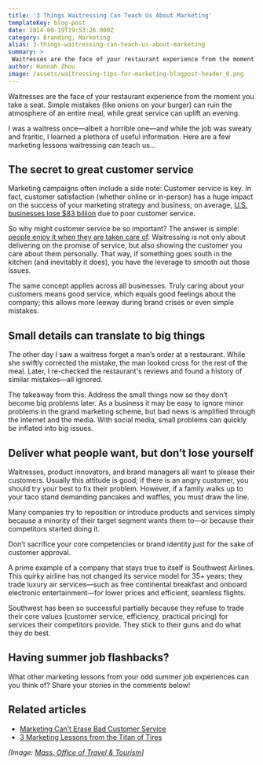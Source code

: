 ```yaml
---
title: '3 Things Waitressing Can Teach Us About Marketing'
templateKey: blog-post
date: 2014-09-19T19:53:26.000Z
category: Branding, Marketing
alias: 3-things-waitressing-can-teach-us-about-marketing
summary: > 
 Waitresses are the face of your restaurant experience from the moment you take a seat. Simple mistakes (like onions on your burger) can ruin the atmosphere of an entire meal, while great service can uplift an evening. 
author: Hannah Zhou
image: /assets/waitressing-tips-for-marketing-blogpost-header_0.png
---
```


Waitresses are the face of your restaurant experience from the moment you take a seat. Simple mistakes (like onions on your burger) can ruin the atmosphere of an entire meal, while great service can uplift an evening.

I was a waitress once—albeit a horrible one—and while the job was sweaty and frantic, I learned a plethora of useful information. Here are a few marketing lessons waitressing can teach us...

**The secret to great customer service**
----------------------------------------

Marketing campaigns often include a side note: Customer service is key. In fact, customer satisfaction (whether online or in-person) has a huge impact on the success of your marketing strategy and business; on average, [U.S. businesses lose $83 billion](https://www.business2community.com/infographics/the-financial-impact-of-customer-service-infographic-0529351) due to poor customer service.

So why might customer service be so important? The answer is simple: [people enjoy it when they are taken care of](/insights/best-way-earn-loyal-customers). Waitressing is not only about delivering on the promise of service, but also showing the customer you care about them personally. That way, if something goes south in the kitchen (and inevitably it does), you have the leverage to smooth out those issues.

The same concept applies across all businesses. Truly caring about your customers means good service, which equals good feelings about the company; this allows more leeway during brand crises or even simple mistakes.

**Small details can translate to big things**
---------------------------------------------

The other day I saw a waitress forget a man’s order at a restaurant. While she swiftly corrected the mistake, the man looked cross for the rest of the meal. Later, I re-checked the restaurant's reviews and found a history of similar mistakes—all ignored.

The takeaway from this: Address the small things now so they don’t become big problems later. As a business it may be easy to ignore minor problems in the grand marketing scheme, but bad news is amplified through the internet and the media. With social media, small problems can quickly be inflated into big issues.

Deliver what people want, but don’t lose yourself
-------------------------------------------------

Waitresses, product innovators, and brand managers all want to please their customers. Usually this attitude is good; if there is an angry customer, you should try your best to fix their problem. However, if a family walks up to your taco stand demanding pancakes and waffles, you must draw the line.

Many companies try to reposition or introduce products and services simply because a minority of their target segment wants them to—or because their competitors started doing it.

Don’t sacrifice your core competencies or brand identity just for the sake of customer approval.

A prime example of a company that stays true to itself is Southwest Airlines. This quirky airline has not changed its service model for 35+ years; they trade luxury air services—such as free continental breakfast and onboard electronic entertainment—for lower prices and efficient, seamless flights.

Southwest has been so successful partially because they refuse to trade their core values (customer service, efficiency, practical pricing) for services their competitors provide. They stick to their guns and do what they do best.

Having summer job flashbacks?
-----------------------------

What other marketing lessons from your odd summer job experiences can you think of? Share your stories in the comments below!

**Related articles**
--------------------

*   [Marketing Can’t Erase Bad Customer Service](/insights/marketing-cant-erase-bad-customer-service)
*   [3 Marketing Lessons from the Titan of Tires](/insights/3-marketing-lessons-titan-tires)

_\[Image: [Mass. Office of Travel & Tourism](http://www.flickr.com/photos/masstravel/7644024498/in/photolist-cDtCaQ-4ymSXE-dfM3FZ-9BvbaX-9qEG9N-5ww1XV-g8QeTQ-5JxkAs-nm5up-5JtiaN-7zxJ7K-bM9Qoi-7vjmE-4hATb-4GrujP-8Awj9C-4oAFqP-6WASFX-5Jp2yv-4gwYUV-4tTm1J-2EdxeJ-8KsWi9-LK76N-6jq2Cc-37kBrE-EKPNr-F58r8-b8k6e-5fhbmx-yydiP-6gj7X5-91Ruse-8QqGG-sAMGY-g8Q5Ph-3drigg-ixMWEn-7uh4cr-BcLin-B6Gsn-2pGq2h-5wAjns-7M4ipZ-6iPPXL-5n8XDc-5W7JiY-nETk6-c5Jsv5-6iPJh3)\]_